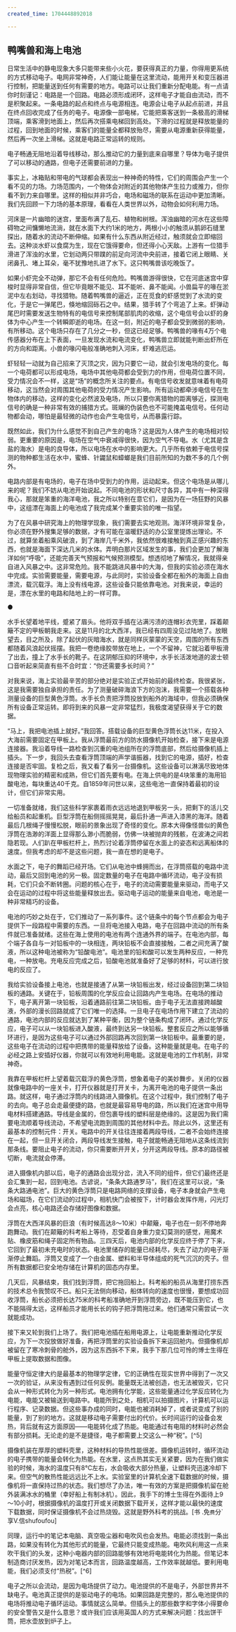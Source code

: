```yaml
---
created_time: 1704448892018

---
```

## 鸭嘴兽和海上电池

日常生活中的静电现象大多只能带来些小火花，要获得真正的力量，你得用更系统的方式移动电子。电网非常神奇，人们能让能量在这里流动，能用开关和变压器进行控制，把能量送到任何有需要的地方。电路可以让我们重新分配电能。有一点请你时刻谨记：电路是一个回路。电路必须形成闭环，这样电子才能自由流动，而不是积聚起来。一条电路的起点和终点与电源相连。电源会让电子从起点前进，并且在终点回收完成了任务的电子。电源像一部电梯，它能把乘客送到一条极高的滑梯顶端，乘客滑到地面上，然后再次搭乘电梯回到高处。下滑的过程就是释放能量的过程，回到地面的时候，乘客们的能量全都释放殆尽，需要从电源重新获得能量，然后再一次坐上滑梯。这就是电路正常运转的规则。

电子畅通无阻地沿着导线移动，那么推动它的力量到底来自哪里？导体为电子提供了可以移动的通路，但电子还需要前进的力量。

事实上，冰箱贴和带电的气球都会表现出一种神奇的特性，它们的周围会产生一个看不见的力场。力场范围内，一个物体会对附近的其他物体产生拉力或推力，但你看不到力来自哪里。这样的相似并非巧合，电场和磁场的联系在运动中更加清晰。我们先回顾一下力场的基本原理，看看在人类世界以外，动物会如何利用力场。

河床是一片幽暗的迷宫，里面布满了乱石、植物和树根。浑浊幽暗的河水在这些障碍物之间慵懒地流淌，就在水面下大约1米的地方，两根小小的触须从鹅卵石缝里探出，随着水的流动不断伸缩。如果有什么东西从附近经过，触须就会立即缩回去。这种淡水虾以食腐为生，现在它饿得要命，但还得小心天敌。上游有一位猎手滑进了浑浊的水里，它划动两只带蹼的前足向河流中央前进，接着它闭上眼睛、关闭鼻孔、堵上耳朵，毫不犹豫地扎进了水下。这只鸭嘴兽该吃晚饭了。

如果小虾完全不动弹，那它不会有任何危险。鸭嘴兽游得很快，它在河底迷宫中穿梭时显得非常自信，但它毕竟眼不能见、耳不能听、鼻不能闻。小兽扁平的喙在淤泥中左右划动，寻找猎物。随着鸭嘴兽的逼近，正在觅食的虾感觉到了水流的变化，于是它一弹尾巴，倏地缩回砾石之中。结果，猎手转了个弯追了上来。虾弹动尾巴时需要发送生物特有的电信号来控制尾部肌肉的收缩，这个电信号会以虾的身体为中心产生一个转瞬即逝的电场。在这一刻，附近的电子都会受到微弱的影响，有所移动。这个电场只存在了几分之一秒，但这已经足够。鸭嘴兽的喙有4万个电传感器分布在上下表面，一旦发现水流和电流变化，鸭嘴兽立即就能判断出虾所在的方向和距离。小兽的喙闪电般准确地刺入河床，虾难逃厄运。

虾轻轻一动就为自己招来了灭顶之灾，因为只要它一动，就会引发电场的变化。每一个电荷都可以形成电场，电场中其他电荷都会受到力的作用，但电荷位置不同，受力情况会不一样，这是“场”的概念所关注的要点。有电信号收发就意味着有电荷移动，这当然会对周围其他电荷的受力情况产生影响。所有运动都牵涉电信号在生物体内的移动，这样的变化必然波及电场，所以只要你离猎物的距离够近，探测电信号的确是一种非常有效的捕猎方式。斑斓的伪装色也不可能掩盖电信号。任何动物都会动，哪怕是最轻微的动作也会产生电信号，从而暴露行踪。

既然如此，我们为什么感觉不到自己产生的电场？这是因为人体产生的电场相对较弱。更重要的原因是，电场在空气中衰减得很快，因为空气不导电。水（尤其是含盐的海水）是电的良导体，所以电场在水中的影响更大。几乎所有依赖于电信号探测的物种都生活在水中，蜜蜂、针鼹鼠和蟑螂是我们目前所知的为数不多的几个例外。

电路内部是有电场的，电子在场中受到力的作用，运动起来。但这个电场是从哪儿来的呢？我们不妨从电池开始说起。不同电池的形状和尺寸各异，其中有一种深得我心，那就是笨重的海洋电池，我之所以特别在意它们，是因为在一场狂野的风暴中，这组漂在海面上的电池成了我完成某个重要实验的唯一指望。

为了在风暴中研究海上的物理学现象，我们需要去实地观测。海洋环境非常复杂，你必须在野外搜集足够的数据，才有可能在温暖舒适的办公室里提炼出理论。不过，就算坐着船乘风破浪，到了海岸几千米外，我依然很难接触到真正感兴趣的东西，也就是海面下深达几米的水体。弄明白那片区域发生的事，我们会更加了解海洋如何“呼吸”，还能完善天气预报和气候预测模型。想透彻地了解情况，我就得亲自进入风暴之中。这非常危险。我不能跳进风暴中的大海，但我的实验必须在海水中完成。实验需要能量，需要电源，与此同时，实验设备全都在船外的海面上自由漂流，载沉载浮。海上没有线电源，这些设备只能依靠电池。对我来说，幸运的是，漂在水里的电路和陆地上的一样可靠。

●

水手长望着地平线，蹙紧了眉头。他将双手插在沾满污渍的连帽衫衣兜里，踩着颠簸不定的甲板朝我走来。这是11月的北大西洋，我已经有四周没见过陆地了。放眼望去，目之所及，除了起伏的灰暗海水，就是同样灰蒙蒙的天空，周围的所有东西都随着风浪起伏摇摆。我把一卷绝缘胶带放在地上，一个不留神，它就沿着甲板滑了出去，撞上了水手长的靴子。在这阴郁压抑的环境中，水手长活泼地道的波士顿口音听起来简直有些不合时宜：“你还需要多长时间？”

对我来说，海上实验最辛苦的部分绝对是实验正式开始前的最终检查。我很紧张，这是我需要独自承担的责任。为了测量破碎海浪下方的泡沫，我需要一个搭载各种测量设备的巨型黄色浮筒。水手长负责把浮筒投放到船外的海域中，但我必须确保所有设备正常运转。即将到来的风暴一定非常猛烈，我极度渴望获得关于它的数据。

“马上，我把电池插上就好。”我回答。搭载设备的巨型黄色浮筒长达11米，在投入大海前需要固定在甲板上。我从浮筒最前方的防水摄像机开始检查，接下来是电源连接器。我沿着导线一路检查到沉重的电池组所在的浮筒底部，然后给摄像机插上插头。下一步，我回头去查看浮筒顶端的声学谐振器，找到它的电源，插好，检查连接是否牢固。复检之后，我又看了看另一台摄像机。这些设备可以淋漓尽致地体现物理实验的精密和成熟，但它们首先要有电。在海上供电的是4块笨重的海用铅酸电池，每块重达40千克。自1859年问世以来，这些电池一直保持着最初的设计，但它们非常实用。

一切准备就绪，我们这些科学家裹着雨衣远远地退到甲板另一头，把剩下的活儿交给船员和起重机。巨型浮筒在船侧摇摇晃晃，最后扑通一声进入漆黑的海洋。随着最后几根绳子慢慢松脱，眼前的景象出现了奇怪的变化。原本大得像怪兽似的黄色浮筒在浩渺的洋面上显得那么渺小而脆弱，仿佛一块被抛弃的残骸，在波涛之间若隐若现。人们趴在甲板栏杆上，热烈讨论着浮筒停留在水面上的姿态和远离船体的速度。但我考虑的却不是这些问题，我一直在想的是电子。

水面之下，电子的舞蹈已经开场。它们从电池中蜂拥而出，在浮筒搭载的电路中流动，最后又回到电池的另一极。固定数量的电子在电路中循环流动，电子没有损耗，它们只会不断转圈。问题的核心在于，电子的流动需要能量来驱动，而电子又会在运动的过程中将这些能量释放出去。驱动电子运动的能量来自电池，电池是一种非常精巧的设备。

电池的巧妙之处在于，它们推动了一系列事件。这个链条中的每个节点都会为电子提供下一段路程中需要的东西。一旦将电池接入电路，电子在回路中流动的所有条件就已准备就绪。这些在海上使用的电池有两个连通外界的端子。在电池内部，每个端子各自与一对铅板中的一块相连，两块铅板不会直接接触，二者之间充满了酸液，所以这种电池被称为“铅酸电池”。电池里的铅和酸可以发生两种反应，一种充电，一种放电。充电反应完成之后，铅酸电池就准备好了足够的材料，可以进行放电的反应了。

我给实验设备接上电池，也就是接通了从第一块铅板出发，经过设备回到第二块铅板的通路。关键在于，铅板周围的化学反应会让回路内产生电场。在电场的推动下，电子离开第一块铅板，沿着通路前往第二块铅板。由于电子无法直接跨越酸液，外部的漫长回路就成了它们唯一的选择。一旦电子在电场作用下建立了流动的通路，电池内部的反应就达到了某种平衡，因为整个链条构成了闭环。通过化学反应，电子可以从一块铅板进入酸液，最终到达另一块铅板。整套反应之所以能够循环进行，是因为这些电子可以通过外部回路再次回到第一块铅板中。最重要的是，这些电子在流动的过程中把携带的能量释放给了设备。这种能量就是电。在电子的必经之路上安插好仪器，你就可以有效地利用电能。这就是电池的工作机制，非常神奇。

我靠在甲板栏杆上望着载沉载浮的黄色浮筒，想象着电子的美妙舞步。关闭的仪器就像电路中的一座关卡，打开仪器就是打开关卡，为离开电池的电子提供一条出路。就这样，电子通过浮筒内的线路进入摄像机。在这个过程中，我们控制了电子的去向。电子总会走最便捷的路，也就是最容易导电的路，所以我们在迷宫中用导电材料搭建通路。导线是金属的，但包裹导线的塑料层是绝缘的。这是因为我们需要电流顺着导线流动，不希望电流跑到周围的其他材料中去。除此以外，这里还有最基本的控制元件：开关。电路中的开关往往连接着两段导线，二者不会始终连接在一起，但一旦开关闭合，两段导线发生接触，电子就能畅通无阻地从这条线流到那条线。要阻止电子的流动，你只需要断开开关，分开这两段导线。原本的路径被切断，电流就会停滞。

进入摄像机内部以后，电子的通路会出现分岔，流入不同的组件，但它们最终还是会汇集到一起，回到电池。古谚说，“条条大路通罗马”，我们在这里可以说，“条条大路通电池”。巨大的黄色浮筒只是电路网络的支撑设备，电子本身就会产生电场和磁场，在它们流动的过程中，相机快门会被按下，计时器会发挥作用，闪光灯会点亮，核心电路还会存储好图像和数据。

浮筒在大西洋风暴的巨浪（有时候高达8～10米）中颠簸，电子也在一刻不停地奔跑舞动。我们在颠簸的科考船上等待，忍受着自身重力变幻莫测的感觉，用魔术贴、橡皮筋和绳子固定所有物品。三四天后，电池内部的化学反应终于停了下来，它回到了最初未充电时的状态。电池里储存的能量已经耗尽，失去了动力的电子渐渐停止舞蹈。浮筒又变成了一个由金属、塑料和半导体组成的死气沉沉的壳子。但所有数据都已安全地存储在计算机的固态内存里。

几天后，风暴结束，我们找到浮筒，把它拖回船上。科考船的船员从海里打捞东西的技术总令我赞叹不已。船只无法侧向移动，船体转向的速度也很慢，要想成功回收浮筒，船长必须把长达75米的科考船准确地开到浮筒旁边，既不能压到它，也不能隔得太远，这样船员才能用长长的钩子把浮筒拖过来。他们通常只需尝试一次就能成功。

接下来又轮到我们上场了。我们把电池插在船用电源上，让电能重新推动化学反应，为下一次投放做好准备，再把浮筒里的实验设备拆下来运回舱内。但摄像机却被留在了寒冷刺骨的舱外，因为这东西拆不下来，我手下那几位可怜的博士生得在甲板上提取数据和图像。

能量守恒定律大约是最基本的物理学定律，它的正确性在现实世界中得到了一次又一次的验证，从来没有遇到过任何反例。能量既无法被创造，也无法被毁灭，它只会从一种形式转化为另一种形式。电池拥有化学能，这些能量通过化学反应转化为电能，电能又被输送到电路中。电能所到之处，相机可以拍摄图片，计算机可以运行程序、记录数据。但这些事办成的同时，电能也被消耗掉了，或者说变成了别的能量，到了别的地方。这就是移动电子需要付出的代价。长时间运行的设备会发热，背后就有这方面原因——电能转化成了热能。电能通过有电阻的材料时必然会有部分损耗。无论走的是不是捷径，电子都需要上交这么一种“税”。[^5]

摄像机装在厚厚的塑料壳里，这种材料的导热性能很差。摄像机运转时，循环流动的电子携带的能量会转化为热能。在水里，这点热其实无关紧要，因为在我们做实验的时候，海水的温度只有8℃左右，水会吸收大部分热量，让塑料壳迅速冷却下来。但空气的散热性能远远比不上水。实验室里的计算机全速下载数据的时候，摄像机将一直保持过热的状态。我们想尽了办法，唯一有效的方案是把摄像机留在舱外装满冰水的桶里（幸好船上有制冰机）。因此，我手下的博士生得在外面待上9～10小时，根据摄像机的温度打开或关闭数据下载开关，这样才能以最快的速度下载数据，同时保证摄像机不会过热烧毁。这就是野外科考的挑战。[书 .免`费`分`享V.信shufoufou]

同理，运行中的笔记本电脑、真空吸尘器和电吹风也会发热。电能必须找到一条出路，如果没有转化为其他形式的能量，它最终只能变成热能。电吹风利用这一点来吹干我们的头发，这种小电器内部的回路能够有效地将电能转化为热能。但笔记本制造商讨厌发热，因为对笔记本而言，回路温度越高，工作效率就越低。要利用电能，我们必须支付“热税”。[^6]

电子之所以会流动，是因为电场提供了动力。电池提供的不是电子，外部世界并不缺电子。电池真正提供的是驱动电子的电场。如果回路是完整的，那么电池提供的电场将推动电子循环运动。事情就这么简单。但插头上的那些数字和字体小得要命的安全警告又是什么意思？或许我们应该用英国人的方式来解决问题：找出饼干筒，把水壶放到炉子上。